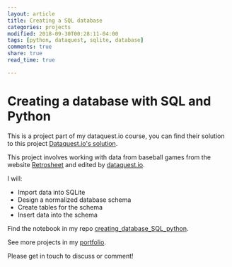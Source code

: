 ```yaml
---
layout: article
title: Creating a SQL database 
categories: projects
modified: 2018-09-30T00:28:11-04:00
tags: [python, dataquest, sqlite, database]
comments: true
share: true
read_time: true

---
```



# Creating a database with SQL and Python

This is a project part of my dataquest.io course, you can find their solution to this project [Dataquest.io's solution](https://github.com/dataquestio/solutions/blob/master/Mission193Solutions.ipynb).

This project involves working with data from baseball games from the website [Retrosheet](https://www.retrosheet.org) and edited by [dataquest.io](dataquest.io). 

I will:

- Import data into SQLite
- Design a normalized database schema
- Create tables for the schema
- Insert data into the schema

Find the notebook in my repo [creating_database_SQL_python](https://github.com/nahusznaj/creating_database_SQL_python).

See more projects in my [portfolio](https://nahusznaj.github.io/portfolio/).

Please get in touch to discuss or comment!
